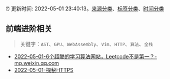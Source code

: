 :alarm_clock: 更新时间: 2022-05-01 23:40:13。[来源分类](../README.md)、[标签分类](../TAGS.md)、[时间分类](../TIMELINE.md)

## 前端进阶相关


> 关键字：`AST`、`GPU`、`WebAssembly`、`Vim`、`HTTP`、`算法`、`全栈`



- [2022-05-01-6个超酷的学习算法网站，Leetcode不是第一？-mp.weixin.qq.com](https://blogread.cn/news/go.php?idItem=15024&url=http%3A%2F%2Fmp.weixin.qq.com%2Fs%3F__biz%3DMzUyMzM2ODUwMA%3D%3D%26amp%3Bmid%3D2247493912%26amp%3Bidx%3D1%26amp%3Bsn%3D5b33e4b78566e4ca6cbe9a25e04e075c%26amp%3Bchksm%3Dfa3f0843cd488155433bb16b7ce036728ca513f016d11ceb79124be97ae232f7d475aaedcb8e%26amp%3Bscene%3D27%23wechat_redirect%26comefrom%3Dhttps%253A%252F%252Fblogread.cn%252Fnews%252F) 
- [2022-05-01-探秘HTTPS](https://toutiao.io/k/hgn4v9i) 